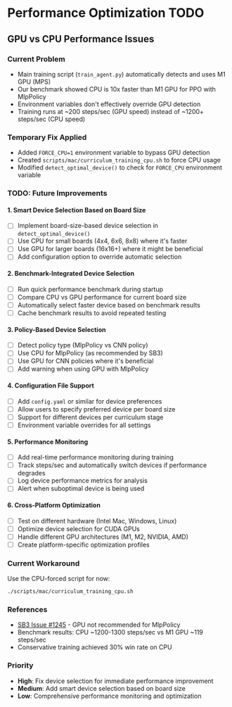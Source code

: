 # Performance Optimization TODO

## GPU vs CPU Performance Issues

### Current Problem
- Main training script (`train_agent.py`) automatically detects and uses M1 GPU (MPS)
- Our benchmark showed CPU is 10x faster than M1 GPU for PPO with MlpPolicy
- Environment variables don't effectively override GPU detection
- Training runs at ~200 steps/sec (GPU speed) instead of ~1200+ steps/sec (CPU speed)

### Temporary Fix Applied
- Added `FORCE_CPU=1` environment variable to bypass GPU detection
- Created `scripts/mac/curriculum_training_cpu.sh` to force CPU usage
- Modified `detect_optimal_device()` to check for `FORCE_CPU` environment variable

### TODO: Future Improvements

#### 1. Smart Device Selection Based on Board Size
- [ ] Implement board-size-based device selection in `detect_optimal_device()`
- [ ] Use CPU for small boards (4x4, 6x6, 8x8) where it's faster
- [ ] Use GPU for larger boards (16x16+) where it might be beneficial
- [ ] Add configuration option to override automatic selection

#### 2. Benchmark-Integrated Device Selection
- [ ] Run quick performance benchmark during startup
- [ ] Compare CPU vs GPU performance for current board size
- [ ] Automatically select faster device based on benchmark results
- [ ] Cache benchmark results to avoid repeated testing

#### 3. Policy-Based Device Selection
- [ ] Detect policy type (MlpPolicy vs CNN policy)
- [ ] Use CPU for MlpPolicy (as recommended by SB3)
- [ ] Use GPU for CNN policies where it's beneficial
- [ ] Add warning when using GPU with MlpPolicy

#### 4. Configuration File Support
- [ ] Add `config.yaml` or similar for device preferences
- [ ] Allow users to specify preferred device per board size
- [ ] Support for different devices per curriculum stage
- [ ] Environment variable overrides for all settings

#### 5. Performance Monitoring
- [ ] Add real-time performance monitoring during training
- [ ] Track steps/sec and automatically switch devices if performance degrades
- [ ] Log device performance metrics for analysis
- [ ] Alert when suboptimal device is being used

#### 6. Cross-Platform Optimization
- [ ] Test on different hardware (Intel Mac, Windows, Linux)
- [ ] Optimize device selection for CUDA GPUs
- [ ] Handle different GPU architectures (M1, M2, NVIDIA, AMD)
- [ ] Create platform-specific optimization profiles

### Current Workaround
Use the CPU-forced script for now:
```bash
./scripts/mac/curriculum_training_cpu.sh
```

### References
- [SB3 Issue #1245](https://github.com/DLR-RM/stable-baselines3/issues/1245) - GPU not recommended for MlpPolicy
- Benchmark results: CPU ~1200-1300 steps/sec vs M1 GPU ~119 steps/sec
- Conservative training achieved 30% win rate on CPU

### Priority
- **High**: Fix device selection for immediate performance improvement
- **Medium**: Add smart device selection based on board size
- **Low**: Comprehensive performance monitoring and optimization 
